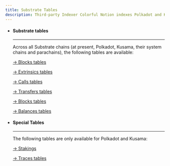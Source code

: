 ```yaml
---
title: Substrate Tables
description: Third-party Indexer Colorful Notion indexes Polkadot and Kusama ecosystem data into 6 core Substrate tables.
---
```


<div class="grid cards" markdown>

-   #### Substrate tables

    ---

    Across all Substrate chains (at present, Polkadot, Kusama, their system chains and parachains), the following tables are available:

    [→ Blocks tables](blocks.md)

    [→ Extrinsics tables](extrinsics.md)

    [→ Calls tables](calls.md)

    [→ Transfers tables](blocks.md)

    [→ Blocks tables](blocks.md)

    [→ Balances tables](balances.md)

-   #### Special Tables

    ---

    The following tables are only available for Polkadot and Kusama:

    [→ Stakings](stakings.md)

    [→ Traces tables](traces.md)  

</div>
